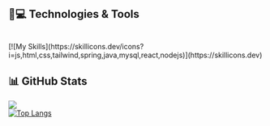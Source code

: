 ## 🚀💻 Technologies & Tools

<br>
[![My Skills](https://skillicons.dev/icons?i=js,html,css,tailwind,spring,java,mysql,react,nodejs)](https://skillicons.dev)
<br>

## 📊 GitHub Stats
![](https://komarev.com/ghpvc/?username=fatsby&color=ff69b4)
<br>
[![Top Langs](https://github-readme-stats.vercel.app/api/top-langs/?username=fatsby)](https://github.com/anuraghazra/github-readme-stats)

